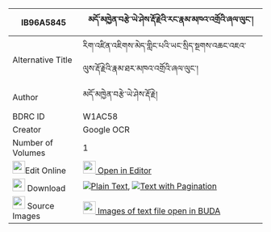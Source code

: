 |IB96A5845|མདོ་མཁྱེན་བརྩེ་ཡེ་ཤེས་རྡོ་རྗེའི་རང་རྣམ་མཁའ་འགྲོའི་ཞལ་ལུང་། 
| --- | --- 
|Alternative Title |རིག་འཛིན་འཇིགས་མེད་གླིང་པའི་ཡང་སྲིད་སྔགས་འཆང་འཇའ་ལུས་རྡོ་རྗེའི་རྣམ་ཐར་མཁའ་འགྲོའི་ཞལ་ལུང་།
|Author| མདོ་མཁྱེན་བརྩེ་ཡེ་ཤེས་རྡོ་རྗེ།
|BDRC ID | W1AC58
|Creator | Google OCR
|Number of Volumes| 1
|<img width="25" src="https://img.icons8.com/color/25/000000/edit-property.png">Edit Online| [<img width="25" src="https://avatars.githubusercontent.com/u/45091458?s=200&v=4"> Open in Editor](http://editor.openpecha.org/IB96A5845)
|<img width="25" src="https://img.icons8.com/fluent/48/000000/download-2.png"/>  Download | [![](https://img.icons8.com/color/20/000000/txt.png)Plain Text](https://github.com/Openpecha/IB96A5845/releases/download/v1/do_khyentse_yeshe_dorje_i_rang_plain_IB96A5845.zip), [![](https://img.icons8.com/color/20/000000/txt.png)Text with Pagination](https://github.com/Openpecha/IB96A5845/releases/download/v1/do_khyentse_yeshe_dorje_i_rang_pages_IB96A5845.zip)
|<img width="25" src="https://img.icons8.com/plasticine/100/000000/pictures-folder.png"/>  Source Images | [<img width="25" src="https://library.bdrc.io/icons/BUDA-small.svg"> Images of text file open in BUDA](https://library.bdrc.io/show/bdr:W1AC58)